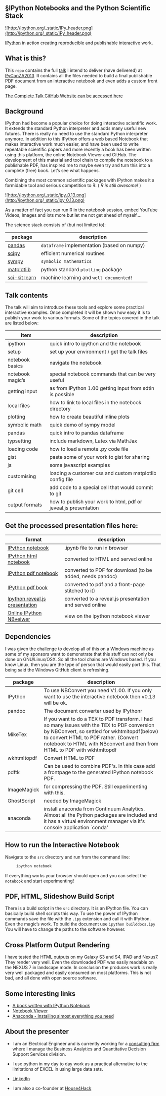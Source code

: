 §IPython Notebooks and the Python Scientific Stack
---

![http://ipython.org/_static/IPy_header.png](http://ipython.org/_static/IPy_header.png)

[IPython](http://ipython.org/) in action creating reproducible and publishable interactive work.

What is this?
------

This `repo` contains the full [talk](http://za.pycon.org/talks/10/) I intend to deliver (have delivered) at [PyConZA2013](http://za.pycon.org/). It contains all the files needed to build a final publishable PDF document from an interactive notebook and even adds a custom front page.

[The Complete Talk GitHub Website can be accessed here][6]

Background
-------------
IPython had become a popular choice for doing interactive scientific work. It extends the standard Python interpreter and adds many useful new futures. There is really no need to use the standard Python interpreter anymore.
In addition to this IPython offers a web based Notebook that makes interactive work much easier, and have been used to write repeatable scientific papers and more recently a book has been written using this platform, the online Notebook Viewer and GitHub. The development of this material and tool chain to compile the notebook to a publishable PDF, has inspired me to maybe even try and turn this into a complete (free) book. Let’s see what happens.

Combining the most common scientific packages with IPython makes it a formidable tool and serious competition to R. ( _R is still awesome!_ )

![http://ipython.org/_static/ipy_0.13.png](http://ipython.org/_static/ipy_0.13.png)

As a matter of fact you can run R in the notebook session, embed YouTube Videos, Images and lots more but let me not get ahead of myself....

The science stack consists of (but not limited to):

package  |  description
---  |  ---
[pandas][1]  |  `dataframe` implementation (based on numpy)
[scipy][2]  |  efficient numerical routines
[sympy][3]  |  `symbolic mathematics`
[matplotlib][4]  |  python standard `plotting` package
[sci-kit learn][5] | machine learning and `well documented!`

Talk contents
--------
The talk will aim to introduce these tools and explore some practical interactive examples. Once completed it will be shown how easy it is to publish your work to various formats. Some of the topics covered in the talk are listed below:

item   | description
---- |  -------
ipython | quick intro to ipython and the notebook
setup  | set up your environment / get the talk files
notebook basics | navigate the notebook
notebook magic’s | special notebook commands that can be very useful
getting input   | as from IPython 1.00 getting input from sdtin is possible
local files | how to link to local files in the notebook directory
plotting	| how to create beautiful inline plots
symbolic math | quick demo of sympy model
pandas  | quick intro to pandas dataframe
typsetting | include markdown, Latex via MathJax
loading code | how to load a remote .py code file
gist         | paste some of your work to gist for sharing
js		| some javascript examples
customising | loading a customer css and custom matplotlib config file
git cell    | add code to a special cell that would commit to git
output formats | how to publish your work to html, pdf or jeveal.js presentation


Get the processed presentation files here:
------
format  | description
------- | ------------
[IPython notebook](https://github.com/Tooblippe/zapycon2013_ipython_science/blob/master/src/pycon13_ipython.ipynb)  |  .ipynb file to run in browser
[IPython html notebook](http://htmlpreview.github.io/?https://github.com/Tooblippe/zapycon2013_ipython_science/blob/master/src/output/pycon13_ipython.html) | converted to HTML and served online
[IPython pdf notebook](https://github.com/Tooblippe/zapycon2013_ipython_science/blob/master/src/output/pycon13_ipython_pdf.pdf?raw=true)  | converted to PDF for download (to be added, needs pandoc)
[IPython pdf book](https://github.com/Tooblippe/zapycon2013_ipython_science/blob/master/src/output/pycon13_ipython_complete.pdf?raw=true)  | converted to pdf and a front-page stitched to it)
[Ipython reveal.js presentation](http://htmlpreview.github.io/?https://github.com/Tooblippe/zapycon2013_ipython_science/blob/master/src/output/pycon13_ipython.slides.html#/) | converted to a reveal.js presentation and served online
[Online IPython NBveiwer](http://nbviewer.ipython.org/urls/raw.github.com/Tooblippe/zapycon2013_ipython_science/master/src/pycon13_ipython.ipynb)  | view on the ipython notebook viewer


Dependencies
-------------
I was given the challenge to develop all of this on a Windows machine as some of my sponsors want to demonstrate that this stuff can not only be done on GNU/Linux/OSX. So all the tool chains are Windows based. If you know Linux, then you are the type of person that would easily port this. That being said the Windows GitHub client is refreshing.

package  |  description
-------- | ------------
IPython  | To use NBConvert you need V1.00. If you only want to use the interactive notebook then v0.13 will be ok.
pandoc 	 | The document converter used by IPythonr
MikeTex  | If you want to do a TEX to PDF transform. I had so many issues with the TEX to PDF conversion by NBConvert, so settled for wkhtmltopdf(below) to convert HTML to PDF rather. (Convert notebook to HTML with NBconvert and then from HTML to PDF with wkhtmltopdf
wkhtmltopdf  | Convert HTML to PDF
pdftk   |  Can be used to combine PDF's. In this case add a frontpage to the generated IPython notebook PDF.
ImageMagick | for compressing the PDF. Still experimenting with this.
GhostScript | needed by ImageMagick
anaconda  | install anaconda from Continuum Analytics. Almost all the Python packages are included and it has a virtual environment manager via it's console application `conda'

 
How to run the Interactive Notebook
--------
Navigate to the `src` directory and run from the command line:

 ```python
      ipython notebook
```

If everything works your browser should open and you can select the `notebook` and start experimenting!
 
PDF, HTML, Slideshow Build Script
------------
There is a build script in the `src` directory. It is an IPython file. You can basically build shell scripts this way. To use the power of IPython commands save the file with the `.ipy` extension and call it with IPython. Even the magic’s work. To build the document use `ipython builddocs.ipy` You will have to change the paths to the software however.

Cross Platform Output Rendering
--------
I have tested the HTML outputs on my Galaxy S3 and S4, IPAD and Nexus7. They render very well. Even the downloaded PDF was easily readable on the NEXUS 7 in landscape mode. In conclusion the produces work is really very well packaged and easily consumed on most platforms. This is not bad, and all done with open source software.

Some interesting links
-----------------------
* [A book written with IPython Notebook][7]
* [Notebook Viewer][8]
* [Anaconda - Installing almost everything you need][9]


About the presenter
----------
* I am an Electrical Engineer and is currently working for a [consulting firm][10] where I manage the Business Analytics and Quantitative Decision Support Services division.
* I use python in my day to day work as a practical alternative to the limitations of EXCEL in using large data sets.
* [LinkedIn][11]
* I am also a co-founder at [House4Hack][12]



  [1]: http://pandas.pydata.org/
  [2]: http://www.scipy.org/
  [3]: http://sympy.org/en/index.html
  [4]: http://matplotlib.org/
  [5]: http://scikit-learn.org/
  [6]: http://tooblippe.github.io/zapycon2013_ipython_science
  [7]: http://camdavidsonpilon.github.io/Probabilistic-Programming-and-Bayesian-Methods-for-Hackers/
  [8]: http://nbviewer.ipython.org/
  [9]: http://www.continuum.io/downloads
  [10]: http://www.eon.co.za/index.php/our-services-main/our-services/business-analytics
  [11]: http://www.linkedin.com/in/tobienortje
  [12]: http://www.house4hack.co.za/
